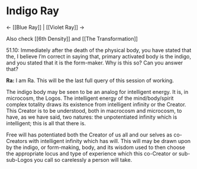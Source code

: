 # Indigo Ray
<- [[Blue Ray]] | [[Violet Ray]] ->

Also check [[6th Density]] and [[The Transformation]]

51.10: Immediately after the death of the physical body, you have stated that the, I believe I’m correct in saying that, primary activated body is the indigo, and you stated that it is the form-maker. Why is this so? Can you answer that?

**Ra:** I am Ra. This will be the last full query of this session of working.  
  
The indigo body may be seen to be an analog for intelligent energy. It is, in microcosm, the Logos. The intelligent energy of the mind/body/spirit complex totality draws its existence from intelligent infinity or the Creator. This Creator is to be understood, both in macrocosm and microcosm, to have, as we have said, two natures: the unpotentiated infinity which is intelligent; this is all that there is.  
  
Free will has potentiated both the Creator of us all and our selves as co-Creators with intelligent infinity which has will. This will may be drawn upon by the indigo, or form-making, body, and its wisdom used to then choose the appropriate locus and type of experience which this co-Creator or sub-sub-Logos you call so carelessly a person will take.